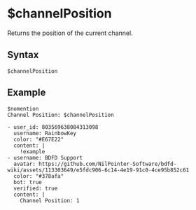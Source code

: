 # $channelPosition
Returns the position of the current channel.

## Syntax
```
$channelPosition
```
## Example
```
$nomention
Channel Position: $channelPosition
```

```discord yaml
- user_id: 803569638084313098
  username: RainbowKey
  color: "#E67E22"
  content: |
    !example
- username: BDFD Support
  avatar: https://github.com/NilPointer-Software/bdfd-wiki/assets/113303649/e5fdc906-6c14-4e19-91c0-4ce95b852c61
  color: "#378afa"
  bot: true
  verified: true
  content: |
    Channel Position: 1
```


